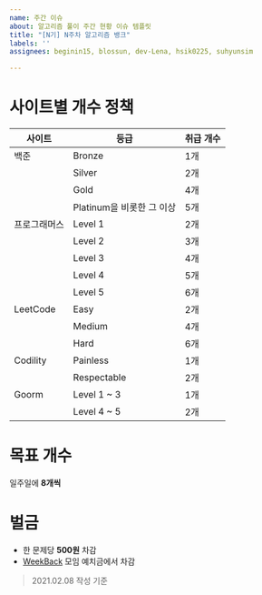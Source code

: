 ```yaml
---
name: 주간 이슈
about: 알고리즘 풀이 주간 현황 이슈 템플릿
title: "[N기] N주차 알고리즘 뱅크"
labels: ''
assignees: beginin15, blossun, dev-Lena, hsik0225, suhyunsim

---
```


# 사이트별 개수 정책
|사이트|등급|취급 개수|
|---|---|---|
|백준|Bronze|1개|
||Silver|2개|
||Gold|4개|
||Platinum을 비롯한 그 이상|5개|
|프로그래머스|Level 1|2개|
||Level 2|3개|
||Level 3|4개|
||Level 4|5개|
||Level 5|6개|
|LeetCode|Easy|2개|
||Medium|4개|
||Hard|6개|
|Codility|Painless|1개|
||Respectable|2개|
|Goorm|Level 1 ~ 3|1개|
||Level 4 ~ 5|2개|

# 목표 개수
일주일에 **8개씩**

# 벌금
- 한 문제당 **500원** 차감
- [WeekBack](https://github.com/back-stage/WeekBack) 모임 예치금에서 차감

> 2021.02.08 작성 기준
